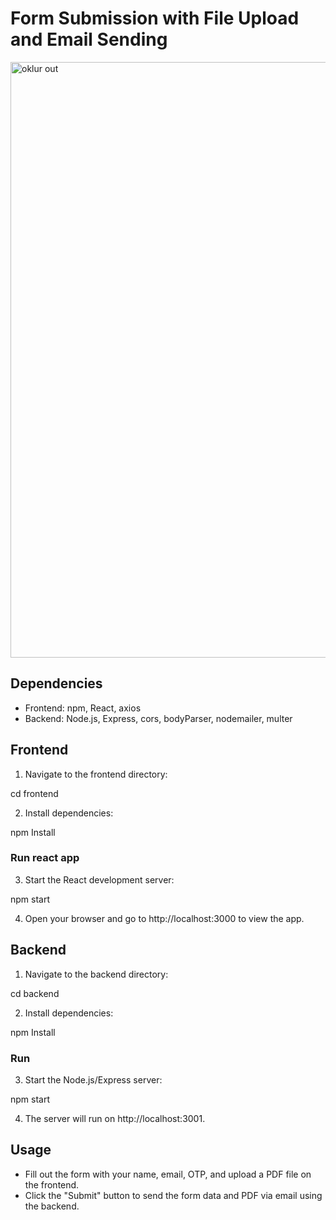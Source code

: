 # Form Submission with File Upload and Email Sending

<img width="953" alt="oklur out" src="https://github.com/rasi-kp/okulr-test-formsubmission/assets/107319917/60271573-7209-49b5-96f3-f8fbe4895e08">

## Dependencies

- Frontend: npm, React, axios
- Backend: Node.js, Express, cors, bodyParser, nodemailer, multer


## Frontend

1. Navigate to the frontend directory:

cd frontend

2. Install dependencies:

npm Install

### Run react app

3. Start the React development server:

npm start

4. Open your browser and go to http://localhost:3000 to view the app.


## Backend

1. Navigate to the backend directory:

cd backend

2. Install dependencies:

npm Install

### Run

3. Start the Node.js/Express server:

npm start

4. The server will run on http://localhost:3001.

## Usage

- Fill out the form with your name, email, OTP, and upload a PDF file on the frontend.
- Click the "Submit" button to send the form data and PDF via email using the backend.
